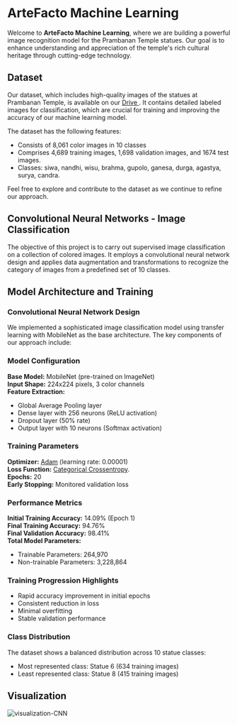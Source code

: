 # ArteFacto Machine Learning

Welcome to **ArteFacto Machine Learning**, where we are building a powerful image recognition model for the Prambanan Temple statues. Our goal is to enhance understanding and appreciation of the temple's rich cultural heritage through cutting-edge technology.

## Dataset

Our dataset, which includes high-quality images of the statues at Prambanan Temple, is available on our [Drive ](https://drive.google.com/drive/folders/1REQhQLxiZOUIh9l7CW7M9ALAsBwUllRa?usp=drive_link). It contains detailed labeled images for classification, which are crucial for training and improving the accuracy of our machine learning model.

The dataset has the following features:
- Consists of 8,061 color images in 10 classes
- Comprises 4,689 training images, 1,698 validation images, and 1674 test images.
- Classes: siwa, nandhi, wisu, brahma, gupolo, ganesa, durga, agastya, surya, candra.

Feel free to explore and contribute to the dataset as we continue to refine our approach.

## Convolutional Neural Networks - Image Classification

The objective of this project is to carry out supervised image classification on a collection of colored images. It employs a convolutional neural network design and applies data augmentation and transformations to recognize the category of images from a predefined set of 10 classes.

## Model Architecture and Training

### Convolutional Neural Network Design

We implemented a sophisticated image classification model using transfer learning with MobileNet as the base architecture. The key components of our approach include:

### Model Configuration
**Base Model:** MobileNet (pre-trained on ImageNet) <br/>
**Input Shape:** 224x224 pixels, 3 color channels <br/>
**Feature Extraction:**
 - Global Average Pooling layer
 - Dense layer with 256 neurons (ReLU activation)
 - Dropout layer (50% rate)
 - Output layer with 10 neurons (Softmax activation)

### Training Parameters
**Optimizer:** [Adam](https://www.tensorflow.org/api_docs/python/tf/keras/optimizers/Adam) (learning rate: 0.00001) <br/>
**Loss Function:** [Categorical Crossentropy](https://www.tensorflow.org/api_docs/python/tf/keras/losses/categorical_crossentropy). <br/>
**Epochs:** 20 <br/>
**Early Stopping:** Monitored validation loss <br/>

### Performance Metrics
**Initial Training Accuracy:** 14.09% (Epoch 1) <br/>
**Final Training Accuracy:** 94.76% <br/>
**Final Validation Accuracy:** 98.41% <br/>
**Total Model Parameters:**
 - Trainable Parameters: 264,970
 - Non-trainable Parameters: 3,228,864

### Training Progression Highlights
- Rapid accuracy improvement in initial epochs
- Consistent reduction in loss
- Minimal overfitting
- Stable validation performance

### Class Distribution
The dataset shows a balanced distribution across 10 statue classes: <br/>
 - Most represented class: Statue 6 (634 training images)
 - Least represented class: Statue 8 (415 training images)

## Visualization

![visualization-CNN](https://github.com/user-attachments/assets/afeed0f3-769a-4821-9369-20ca13d49216)
